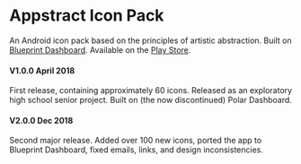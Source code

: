 # Appstract Icon Pack

An Android icon pack based on the principles of artistic abstraction. Built on [Blueprint Dashboard](https://github.com/jahirfiquitiva/Blueprint). Available on the [Play Store](https://play.google.com/store/apps/details?id=com.melon.appstract).

#### V1.0.0 April 2018
First release, containing approximately 60 icons. Released as an exploratory high school senior project. Built on (the now discontinued) Polar Dashboard.

#### V2.0.0 Dec 2018
Second major release. Added over 100 new icons, ported the app to Blueprint Dashboard, fixed emails, links, and design inconsistencies. 
